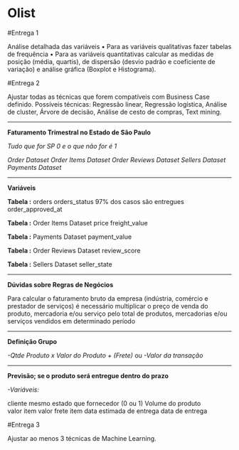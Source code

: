 # Olist

#Entrega 1

Análise detalhada das variáveis
• Para as variáveis qualitativas fazer tabelas de frequência
• Para as variáveis quantitativas calcular as medidas de posição (média, quartis),
de dispersão (desvio padrão e coeficiente de variação) e análise gráfica
(Boxplot e Histograma).

#Entrega 2

Ajustar todas as técnicas que forem compatíveis com Business Case definido.
Possíveis técnicas: Regressão linear, Regressão logística, Análise de cluster,
Árvore de decisão, Análise de cesto de compras, Text mining.

-------
**Faturamento Trimestral no Estado de São Paulo**

*_Tudo que for SP 0 e o que não for é 1_*

*_Order Dataset_*
*_Order Items Dataset_*
*_Order Reviews Dataset_*
*_Sellers Dataset_*
*_Payments Dataset_*

-----
**Variáveis**

**Tabela :** orders 
orders_status 97% dos casos são entregues
order_approved_at

**Tabela :** Order Items Dataset
price
freight_value


**Tabela :** Payments Dataset
payment_value



**Tabela :** Order Reviews Dataset
review_score


**Tabela :** Sellers Dataset
seller_state

---

**Dúvidas sobre Regras de Negócios**

Para calcular o faturamento bruto da empresa (indústria, comércio e prestador de serviços) é necessário multiplicar o preço de venda do produto, mercadoria e/ou serviço pelo total de produtos, mercadorias e/ou serviços vendidos em determinado período

-----

**Definição Grupo**

*_-Qtde Produto  x Valor do Produto + (Frete)_*
ou
*_-Valor da transação_* 


-----

**Previsão; se o produto será entregue dentro do prazo**

*_-Variáveis:_*

cliente mesmo estado que fornecedor (0 ou 1)
Volume do produto	
valor item
valor frete item
data estimada de entrega
data de entrega


#Entrega 3

Ajustar ao menos 3 técnicas de Machine Learning.


